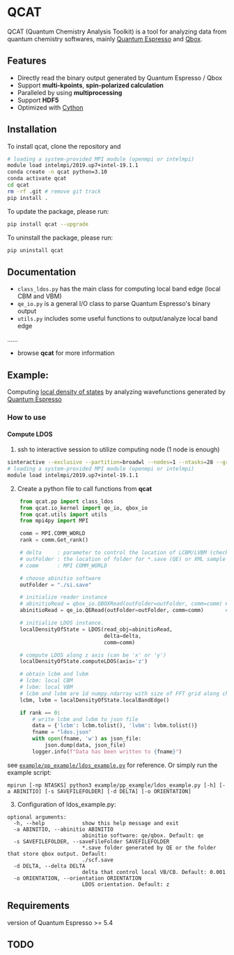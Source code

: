 # QCAT

QCAT (Quantum Chemistry Analysis Toolkit) is a tool for analyzing data from quantum chemistry softwares, mainly [Quantum Espresso](https://www.quantum-espresso.org) and [Qbox](http://qboxcode.org).

## Features
* Directly read the binary output generated by Quantum Espresso / Qbox
* Support **multi-kpoints**, **spin-polarized calculation**
* Paralleled by using **multiprocessing**
* Support **HDF5**
* Optimized with [Cython](https://github.com/cython/cython)

## Installation
To install qcat, clone the repository and
```bash
# loading a system-provided MPI module (openmpi or intelmpi)
module load intelmpi/2019.up7+intel-19.1.1
conda create -n qcat python=3.10
conda activate qcat
cd qcat
rm -rf .git # remove git track
pip install .
```
To update the package, please run:
```bash
pip install qcat --upgrade
```
To uninstall the package, please run:
```bash
pip uninstall qcat
```
## Documentation
* `class_ldos.py` has the main class for computing local band edge (local CBM and VBM)
* `qe_io.py` is a general I/O class to parse Quantum Espresso's binary output
* `utils.py` includes some useful functions to output/analyze local band edge

......
* browse **qcat** for more information

## Example:

Computing [local density of states](https://en.wikipedia.org/wiki/Density_of_states) by analyzing wavefunctions generated by [Quantum Espresso](https://www.quantum-espresso.org)

### How to use
#### Compute LDOS

1. ssh to interactive session to utilize computing node (1 node is enough)
```bash
sinteractive --exclusive --partition=broadwl --nodes=1 --ntasks=28 --gres=gpu:0 --time=2:00:00
# loading a system-provided MPI module (openmpi or intelmpi)
module load intelmpi/2019.up7+intel-19.1.1
```
2. Create a python file to call functions from **qcat**
```python
    from qcat.pp import class_ldos
    from qcat.io_kernel import qe_io, qbox_io
    from qcat.utils import utils
    from mpi4py import MPI

    comm = MPI.COMM_WORLD
    rank = comm.Get_rank()

    # delta     : parameter to control the location of LCBM/LVBM (checkout eq.3 of https://doi.org/10.1063/1.4811481)
    # outFolder : the location of folder for *.save (QE) or XML sample and qbox.out (QBOX) 
    # comm      : MPI COMM_WORLD

    # choose abinitio software
    outFolder = "./si.save"

    # initialize reader instance
    # abinitioRead = qbox_io.QBOXRead(outFolder=outFolder, comm=comm) # Qbox
    abinitioRead = qe_io.QERead(outFolder=outFolder, comm=comm)       # QE

    # initialize LDOS instance.
    localDensityOfState = LDOS(read_obj=abinitioRead,
                               delta=delta,
                               comm=comm)

    # compute LDOS along z axis (can be 'x' or 'y')
    localDensityOfState.computeLDOS(axis='z')

    # obtain lcbm and lvbm
    # lcbm: local CBM
    # lvbm: local VBM
    # lcbm and lvbm are 1d numpy.ndarray with size of FFT grid along chosen axis (z in this case).
    lcbm, lvbm = localDensityOfState.localBandEdge()

    if rank == 0:
        # write lcbm and lvbm to json file
        data = {'lcbm': lcbm.tolist(), 'lvbm': lvbm.tolist()}
        fname = "ldos.json"
        with open(fname, 'w') as json_file:
            json.dump(data, json_file)
        logger.info(f"Data has been written to {fname}")
```
see [`example/pp_example/ldos_example.py`](./example/pp_example/ldos_example.py) for reference. Or simply run the example script:

```
mpirun [-np NTASKS] python3 example/pp_example/ldos_example.py [-h] [-a ABINITIO] [-s SAVEFILEFOLDER] [-d DELTA] [-o ORIENTATION]
```
3. Configuration of ldos_example.py:
```
optional arguments:
  -h, --help            show this help message and exit
  -a ABINITIO, --abinitio ABINITIO
                        abinitio software: qe/qbox. Default: qe
  -s SAVEFILEFOLDER, --saveFileFolder SAVEFILEFOLDER
                        *.save folder generated by QE or the folder that store qbox output. Default:
                        ./scf.save
  -d DELTA, --delta DELTA
                        delta that control local VB/CB. Default: 0.001
  -o ORIENTATION, --orientation ORIENTATION
                        LDOS orientation. Default: z
```

## Requirements
version of Quantum Espresso >= 5.4

## TODO

